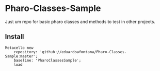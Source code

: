 # Pharo-Classes-Sample
Just um repo for basic pharo classes and methods to test in other projects.

## Install
```SmallTalk
Metacello new
    repository: 'github://eduardoafontana/Pharo-Classes-Sample:master';
    baseline: 'PharoClassesSample';
    load
```
